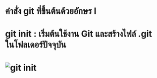 # คำสั่ง git ที่ขึ้นต้นด้วยอักษร I
# git init : เริ่มต้นใช้งาน Git และสร้างไฟล์ .git ในโฟลเดอร์ปัจจุบัน
# ![git init](https://github.com/kanoksiriboonkam/COM-LAB-I-LabSheet-Week-16/assets/144196048/4d65f1aa-e4aa-4a95-951f-90e77cffd1b3)
